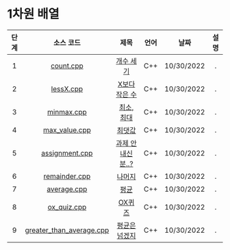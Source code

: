 # 1차원 배열
|단계|소스 코드|제목|언어|날짜|설명|
|:---:|:---:|:---:|:---:|:---:|:---:|
|1|[count.cpp](./count.cpp)|[개수 세기](http://boj.kr/10807)|C++|10/30/2022|.|
|2|[lessX.cpp](./lessX.cpp)|[X보다 작은 수](http://boj.kr/10871)|C++|10/30/2022|.|
|3|[minmax.cpp](./minmax.cpp)|[최소, 최대](http://boj.kr/10818)|C++|10/30/2022|.|
|4|[max_value.cpp](./max_value.cpp)|[최댓값](http://boj.kr/2562)|C++|10/30/2022|.|
|5|[assignment.cpp](./assignment.cpp)|[과제 안 내신 분..?](http://boj.kr/5597)|C++|10/30/2022|.|
|6|[remainder.cpp](./remainder.cpp)|[나머지](http://boj.kr/3052)|C++|10/30/2022|.|
|7|[average.cpp](./average.cpp)|[평균](http://boj.kr/1546)|C++|10/30/2022|.|
|8|[ox_quiz.cpp](./ox_quiz.cpp)|[OX퀴즈](http://boj.kr/8958)|C++|10/30/2022|.|
|9|[greater_than_average.cpp](./greater_than_average.cpp)|[평균은 넘겠지](http://boj.kr/4344)|C++|10/30/2022|.|